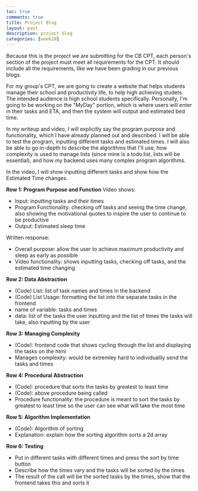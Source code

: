 ```yaml
---
toc: true
comments: true
title: Project Blog
layout: post
description: project blog
categories: [week20]
---
```


Because this is the project we are submitting for the CB CPT, each person's section of the project must meet all requirements for the CPT. It should include all the requirements, like we have been grading in our previous blogs.

For my group's CPT, we are going to create a website that helps students manage their school and productivity life, to help high achieving studets. The intended audience is high school students specifically. Personally, I'm going to be working on the "MyDay" portion, which is where users will enter in their tasks and ETA, and then the system will output and estimated bed time.

In my writeup and video, I will explicitly say the program purpose and functionality, which I have already planned out and described. I will be able to test the program, inputting different tasks and estimated times. I will also be able to go in-depth to describe the algorithms that I'll use, how complexity is used to manage lists (since mine is a todo list, lists will be essential), and how my backend uses many complex program algorithms.

In the video, I will show inputting different tasks and show how the Estimated Time changes.

**Row 1: Program Purpose and Function**
Video shows:
- Input: inputting tasks and their times
- Program Functionality: checking off tasks and seeing the time change, also showing the motivational quotes to inspire the user to continue to be productive
- Output: Estimated sleep time

Written response:
- Overall purpose: allow the user to achieve maximum productivity and sleep as early as possible
- Video functionality: shows inputting tasks, checking off tasks, and the estimated time changing

**Row 2: Data Abstraction**
- (Code) List: list of task names and times in the backend
- (Code) List Usage: formatting the list into the separate tasks in the frontend
- name of variable: tasks and times
- data: list of the tasks the user inputting and the list of times the tasks will take, also inputting by the user

**Row 3: Managing Complexity**
- (Code): frontend code that shows cycling through the list and displaying the tasks on the html
- Manages complexity: would be extremley hard to individualliy send the tasks and times

**Row 4: Procedural Abstraction**
- (Code): procedure that sorts the tasks by greatest to least time
- (Code): above procedure being called
- Procedure functionality: the procedure is meant to sort the tasks by greatest to least time so the user can see what will take the most time

**Row 5: Algorithm Implementation**
- (Code): Algorithm of sorting
- Explanation: explain how the sorting algorithm sorts a 2d array

**Row 6: Testing**
- Put in different tasks with different times and press the sort by time button
- Describe how the times vary and the tasks will be sorted by the times
- The result of the call will be the sorted tasks by the times, show that the frontend takes this and sorts it